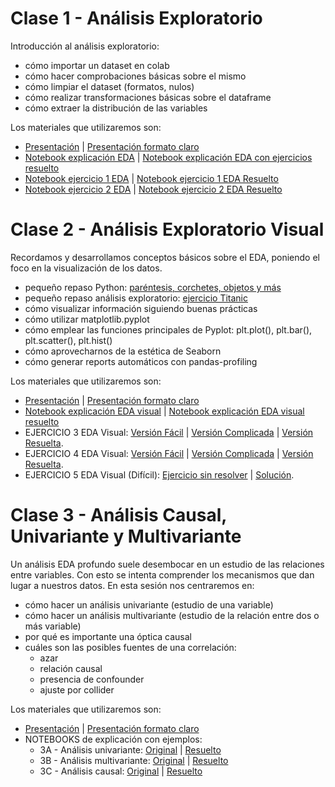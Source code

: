 # Clase 1 - Análisis Exploratorio
Introducción al análisis exploratorio: 
- cómo importar un dataset en colab
- cómo hacer comprobaciones básicas sobre el mismo
- cómo limpiar el dataset (formatos, nulos)
- cómo realizar transformaciones básicas sobre el dataframe
- cómo extraer la distribución de las variables

Los materiales que utilizaremos son:
- [Presentación](https://docs.google.com/presentation/d/1IT6OVy9YS_sbgHF2oU9D0L--fZiyUfij7NxVhu3cAdg/edit?usp=sharing) | [Presentación formato claro](https://docs.google.com/presentation/d/1H04gE9N6dTgWJ7o9tgxZIHyXMNRD8HB97EKwotOWUng/edit?usp=sharing)
- [Notebook explicación EDA](https://colab.research.google.com/github/JotaBlanco/TheValley/blob/main/Notebooks/01-proceso-analisis-exploratorio/01___Proceso_analisis_exploratorio__sin_resolver_ejercicios.ipynb#scrollTo=cnHRaho3rsXS) | [Notebook explicación EDA con ejercicios resuelto](https://colab.research.google.com/github/JotaBlanco/TheValley/blob/main/Notebooks/01-proceso-analisis-exploratorio/01___Proceso_analisis_exploratorio.ipynb)  
- [Notebook ejercicio 1 EDA](https://colab.research.google.com/github/JotaBlanco/TheValley/blob/main/Notebooks/01-proceso-analisis-exploratorio/EJERCICIO_1__proceso_analisis_exploratorio_sin_resolver.ipynb#scrollTo=exi-HUGCoCae)   |   [Notebook ejercicio 1 EDA Resuelto](https://colab.research.google.com/github/JotaBlanco/TheValley/blob/main/Notebooks/01-proceso-analisis-exploratorio/EJERCICIO_1__proceso_analisis_exploratorio.ipynb)
- [Notebook ejercicio 2 EDA](https://colab.research.google.com/github/JotaBlanco/TheValley/blob/main/Notebooks/01-proceso-analisis-exploratorio/EJERCICIO_2__proceso_analisis_exploratorio_sin_resolver.ipynb)   |   [Notebook ejercicio 2 EDA Resuelto](https://colab.research.google.com/github/JotaBlanco/TheValley/blob/main/Notebooks/01-proceso-analisis-exploratorio/EJERCICIO_2__proceso_analisis_exploratorio.ipynb)



# Clase 2 - Análisis Exploratorio Visual
Recordamos y desarrollamos conceptos básicos sobre el EDA, poniendo el foco en la visualización de los datos.  
- pequeño repaso Python: [paréntesis, corchetes, objetos y más](https://colab.research.google.com/github/JotaBlanco/TheValley/blob/main/Notebooks/00___Peque%C3%B1o_repaso_de_formatos_tipos_par%C3%A9ntesis_corchetes.ipynb)
- pequeño repaso análisis exploratorio:  [ejercicio Titanic](https://colab.research.google.com/github/JotaBlanco/TheValley/blob/main/Notebooks/01-proceso-analisis-exploratorio/EJERCICIO_1__proceso_analisis_exploratorio.ipynb)
- cómo visualizar información siguiendo buenas prácticas
- cómo utilizar matplotlib.pyplot
- cómo emplear las funciones principales de Pyplot: plt.plot(), plt.bar(), plt.scatter(), plt.hist()
- cómo aprovecharnos de la estética de Seaborn
- cómo generar reports automáticos con pandas-profiling

Los materiales que utilizaremos son:
- [Presentación](https://docs.google.com/presentation/d/1N7MPSC7ntM-0ZEHlrN5xRTpT4uNDyU_o53GBvnojUx8/edit) | [Presentación formato claro](https://docs.google.com/presentation/d/1YS2POSE2xxyebvRIvpgQF5JQdAWE4ZkogvI7oKnqNoc/edit?usp=sharing)
- [Notebook explicación EDA visual](https://colab.research.google.com/github/JotaBlanco/TheValley/blob/main/Notebooks/02-analisis-exploratorio-visual/02___Analisis_exploratorio_visual_sin_resolver.ipynb#scrollTo=cnHRaho3rsXS) | [Notebook explicación EDA visual resuelto](https://colab.research.google.com/github/JotaBlanco/TheValley/blob/main/Notebooks/02-analisis-exploratorio-visual/02___Analisis_exploratorio_visual.ipynb)
- EJERCICIO 3 EDA Visual: [Versión Fácil](https://colab.research.google.com/github/JotaBlanco/TheValley/blob/main/Notebooks/02-analisis-exploratorio-visual/EJERCICIO_3___sin_resolver_nivel_FACIL.ipynb) | [Versión Complicada](https://colab.research.google.com/github/JotaBlanco/TheValley/blob/main/Notebooks/02-analisis-exploratorio-visual/EJERCICIO_3___sin_resolver_nivel_DIFICIL.ipynb) | [Versión Resuelta](https://colab.research.google.com/github/JotaBlanco/TheValley/blob/main/Notebooks/02-analisis-exploratorio-visual/EJERCICIO_3___EDA_Visual_Covid.ipynb). 
- EJERCICIO 4 EDA Visual: [Versión Fácil](https://colab.research.google.com/github/JotaBlanco/TheValley/blob/main/Notebooks/02-analisis-exploratorio-visual/EJERCICIO_4___sin_resolver_FACIL.ipynb) | [Versión Complicada](https://colab.research.google.com/github/JotaBlanco/TheValley/blob/main/Notebooks/02-analisis-exploratorio-visual/EJERCICIO_4___sin_resolver_DIFICIL.ipynb) | [Versión Resuelta](https://colab.research.google.com/github/JotaBlanco/TheValley/blob/main/Notebooks/02-analisis-exploratorio-visual/EJERCICIO_4___EDA_Visual_Barsa_Madrid.ipynb). 
- EJERCICIO 5 EDA Visual (Difícil): [Ejercicio sin resolver](https://colab.research.google.com/github/JotaBlanco/TheValley/blob/main/Notebooks/02-analisis-exploratorio-visual/EJERCICIO_5___EDA_Visual_Funcion_Scatter_sin_resolver.ipynb) | [Solución](https://colab.research.google.com/github/JotaBlanco/TheValley/blob/main/Notebooks/02-analisis-exploratorio-visual/EJERCICIO_5___EDA_Visual_Funcion_Scatter.ipynb).

# Clase 3 - Análisis Causal, Univariante y Multivariante
Un análisis EDA profundo suele desembocar en un estudio de las relaciones entre variables. Con esto se intenta comprender los mecanismos que dan lugar a nuestros datos. En esta sesión nos centraremos en:
- cómo hacer un análisis univariante (estudio de una variable)
- cómo hacer un análisis multivariante (estudio de la relación entre dos o más variable)
- por qué es importante una óptica causal
- cuáles son las posibles fuentes de una correlación:
  - azar
  - relación causal
  - presencia de confounder
  - ajuste por collider

Los materiales que utilizaremos son:
- [Presentación](https://docs.google.com/presentation/d/13ITTrYV95OhS3C5wYkUICPNn0etweGA4-PicSZP14Lk/edit?usp=sharing) | [Presentación formato claro](https://docs.google.com/presentation/d/1WNWGnLUyiGqwFf92V3V_szu3QTD_0EQY5GZjhFgen5Q/edit#slide=id.gbb72ec861c_0_558)
- NOTEBOOKS de explicación con ejemplos:
  - 3A - Análisis univariante: [Original](https://colab.research.google.com/github/JotaBlanco/TheValley/blob/main/Notebooks/03-analisis-univariante-causal-multivariante/03_A___Analisis_univariante_sin_resolver.ipynb) | [Resuelto](https://colab.research.google.com/github/JotaBlanco/TheValley/blob/main/Notebooks/03-analisis-univariante-causal-multivariante/03_A___Analisis_univariante.ipynb)
  - 3B - Análisis multivariante: [Original](https://colab.research.google.com/github/JotaBlanco/TheValley/blob/main/Notebooks/03-analisis-univariante-causal-multivariante/03_B___Analisis_multivariante_sin_resolver.ipynb) | [Resuelto](https://colab.research.google.com/github/JotaBlanco/TheValley/blob/main/Notebooks/03-analisis-univariante-causal-multivariante/03_B___Analisis_multivariante.ipynb)
  - 3C - Análisis causal: [Original](https://colab.research.google.com/github/JotaBlanco/TheValley/blob/main/Notebooks/03-analisis-univariante-causal-multivariante/03_C___Introducci%C3%B3n_analisis_causal_sin_resolver.ipynb) | [Resuelto](https://colab.research.google.com/github/JotaBlanco/TheValley/blob/main/Notebooks/03-analisis-univariante-causal-multivariante/03_C___Introducci%C3%B3n_analisis_causal.ipynb)
